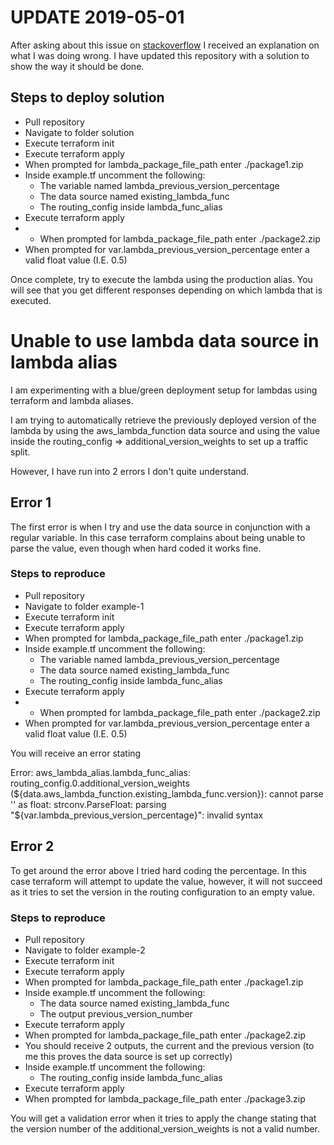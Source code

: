 # UPDATE 2019-05-01
After asking about this issue on [stackoverflow](https://stackoverflow.com/questions/55890700/why-can-i-not-use-aws-lambda-function-datasource-inside-aws-lambda-alias-routing/) I received an explanation on what I was doing wrong. I have updated this repository with a solution to show the way it should be done.

## Steps to deploy solution

* Pull repository
* Navigate to folder solution
* Execute terraform init
* Execute terraform apply
* When prompted for lambda_package_file_path enter ./package1.zip
* Inside example.tf uncomment the following:
  * The variable named lambda_previous_version_percentage
  * The data source named existing_lambda_func
  * The routing_config inside lambda_func_alias
* Execute terraform apply
* * When prompted for lambda_package_file_path enter ./package2.zip
* When prompted for var.lambda_previous_version_percentage enter a valid float value (I.E. 0.5)

Once complete, try to execute the lambda using the production alias. You will see that you get different responses depending on which lambda that is executed.

# Unable to use lambda data source in lambda alias

I am experimenting with a blue/green deployment setup for lambdas using terraform and lambda aliases.

I am trying to automatically retrieve the previously deployed version of the lambda by using the aws_lambda_function data source and using the value inside the routing_config => additional_version_weights to set up a traffic split.

However, I have run into 2 errors I don't quite understand.

## Error 1

The first error is when I try and use the data source in conjunction with a regular variable. In this case terraform complains about being unable to parse the value, even though when hard coded it works fine.

### Steps to reproduce

* Pull repository
* Navigate to folder example-1
* Execute terraform init
* Execute terraform apply
* When prompted for lambda_package_file_path enter ./package1.zip
* Inside example.tf uncomment the following:
  * The variable named lambda_previous_version_percentage
  * The data source named existing_lambda_func
  * The routing_config inside lambda_func_alias
* Execute terraform apply
* * When prompted for lambda_package_file_path enter ./package2.zip
* When prompted for var.lambda_previous_version_percentage enter a valid float value (I.E. 0.5)

You will receive an error stating

Error: aws_lambda_alias.lambda_func_alias: routing_config.0.additional_version_weights (${data.aws_lambda_function.existing_lambda_func.version}): cannot parse '' as float: strconv.ParseFloat: parsing "${var.lambda_previous_version_percentage}": invalid syntax

## Error 2

To get around the error above I tried hard coding the percentage. In this case terraform will attempt to update the value, however, it will not succeed as it tries to set the version in the routing configuration to an empty value.

### Steps to reproduce

* Pull repository
* Navigate to folder example-2
* Execute terraform init
* Execute terraform apply
* When prompted for lambda_package_file_path enter ./package1.zip
* Inside example.tf uncomment the following:
  * The data source named existing_lambda_func
  * The output previous_version_number
* Execute terraform apply
* When prompted for lambda_package_file_path enter ./package2.zip
* You should receive 2 outputs, the current and the previous version (to me this proves the data source is set up correctly)
* Inside example.tf uncomment the following:
  * The routing_config inside lambda_func_alias
* Execute terraform apply
* When prompted for lambda_package_file_path enter ./package3.zip

You will get a validation error when it tries to apply the change stating that the version number of the additional_version_weights is not a valid number.






